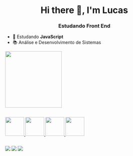<h1 align="center">Hi there 👋, I'm Lucas</h1>
<h3 align="center">Estudando Front End</h3>

- 🌱 Estudando **JavaScript**
- 📚 Análise e Desenvolvimento de Sistemas

<div align="left">
  <a href="https://github.com/teixeiralc">
  <img height="180em" src="https://github-readme-stats.vercel.app/api/top-langs/?username=teixeiralc&layout=compact&langs_count=7&theme=dracula"/>
</div>

##

<p>
<img src="https://cdn.jsdelivr.net/gh/devicons/devicon/icons/javascript/javascript-original.svg" width="60"/>
<img src="https://cdn.jsdelivr.net/gh/devicons/devicon/icons/css3/css3-original.svg"/ width="60">
<img src="https://cdn.jsdelivr.net/gh/devicons/devicon/icons/html5/html5-original.svg"/ width="60">
<img src="https://cdn.jsdelivr.net/gh/devicons/devicon/icons/figma/figma-original.svg"/ width="60">
</p>

##

<div> 
  <a href="https://instagram.com/_lucascteixeira" target="_blank"><img src="https://img.shields.io/badge/-Instagram-%23E4405F?style=for-the-badge&logo=instagram&logoColor=white" target="_blank"></a>
  <a href = "mailto:lucascteixeira0@gmail.com"><img src="https://img.shields.io/badge/-Gmail-%23333?style=for-the-badge&logo=gmail&logoColor=white" target="_blank"></a>
  <a href="https://www.linkedin.com/in/lucascteixeira0/" target="_blank"><img src="https://img.shields.io/badge/-LinkedIn-%230077B5?style=for-the-badge&logo=linkedin&logoColor=white" target="_blank"></a> 
</div>
